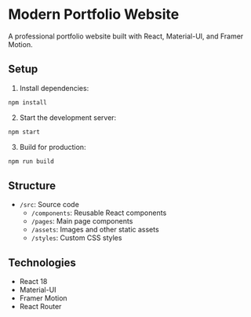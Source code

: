 # Modern Portfolio Website

A professional portfolio website built with React, Material-UI, and Framer Motion.

## Setup

1. Install dependencies:
```bash
npm install
```

2. Start the development server:
```bash
npm start
```

3. Build for production:
```bash
npm run build
```

## Structure
- `/src`: Source code
  - `/components`: Reusable React components
  - `/pages`: Main page components
  - `/assets`: Images and other static assets
  - `/styles`: Custom CSS styles

## Technologies
- React 18
- Material-UI
- Framer Motion
- React Router

